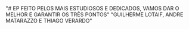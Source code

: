 "# EP FEITO PELOS MAIS ESTUDIOSOS E DEDICADOS, VAMOS DAR O MELHOR E GARANTIR OS TRÊS PONTOS" 
"GUILHERME LOTAIF, ANDRE MATARAZZO E THIAGO VERARDO"
